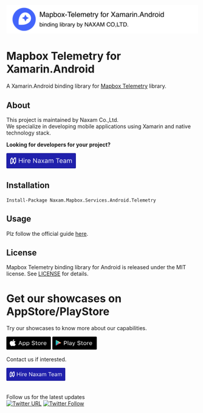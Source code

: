 <img src="./art/repo_header.png" alt="Mapbox Telemetry for Xamarin.Android" width="728" />

# Mapbox Telemetry for Xamarin.Android
A Xamarin.Android binding library for [Mapbox Telemetry](https://mvnrepository.com/artifact/com.mapbox.mapboxsdk/mapbox-android-telemetry) library.

## About
This project is maintained by Naxam Co.,Ltd.<br>
We specialize in developing mobile applications using Xamarin and native technology stack.<br>

**Looking for developers for your project?**<br>

<a href="mailto:tuyen@naxam.net"> 
<img src="https://github.com/NAXAM/naxam.github.io/blob/master/assets/img/hire_button.png?raw=true" height="40"></a> <br>

## Installation

```
Install-Package Naxam.Mapbox.Services.Android.Telemetry
```

## Usage

Plz follow the official guide [here](https://mvnrepository.com/artifact/com.mapbox.mapboxsdk/mapbox-android-telemetry).

## License

Mapbox Telemetry binding library for Android is released under the MIT license.
See [LICENSE](./LICENSE) for details.

# Get our showcases on AppStore/PlayStore
Try our showcases to know more about our capabilities. 

<a href="https://itunes.apple.com/us/developer/tuyen-vu/id1255432728/" > 
<img src="https://github.com/NAXAM/imagepicker-android-binding/raw/master/art/apple_store.png" width="117" height="34"></a>

<a href="https://play.google.com/store/apps/developer?id=NAXAM+CO.,+LTD" > 
<img src="https://github.com/NAXAM/imagepicker-android-binding/raw/master/art/google_store.png" width="117" height="34"></a>

Contact us if interested.

<a href="mailto:tuyen@naxam.net"> 
<img src="https://github.com/NAXAM/naxam.github.io/blob/master/assets/img/hire_button.png" height="34"></a> <br>
<br>

Follow us for the latest updates<br>[![Twitter URL](https://img.shields.io/twitter/url/http/shields.io.svg?style=social)](https://twitter.com/intent/tweet?text=https://github.com/NAXAM/xam-mapbox-android-telemetry)
[![Twitter Follow](https://img.shields.io/twitter/follow/naxamco.svg?style=social)](https://twitter.com/naxamco)

